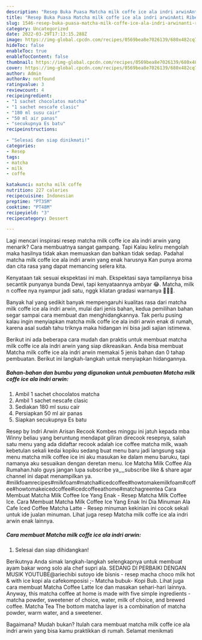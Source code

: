 ```yaml
---
description: "Resep Buka Puasa Matcha milk coffe ice ala indri arwinAnti Ribet"
title: "Resep Buka Puasa Matcha milk coffe ice ala indri arwinAnti Ribet"
slug: 1546-resep-buka-puasa-matcha-milk-coffe-ice-ala-indri-arwinanti-ribet
category: Uncategorized
date: 2022-03-29T17:13:15.288Z
image: https://img-global.cpcdn.com/recipes/0569bea8e7026139/680x482cq70/matcha-milk-coffe-ice-ala-indri-arwin-foto-resep-utama.jpg
hideToc: false
enableToc: true
enableTocContent: false
thumbnail: https://img-global.cpcdn.com/recipes/0569bea8e7026139/680x482cq70/matcha-milk-coffe-ice-ala-indri-arwin-foto-resep-utama.jpg
cover: https://img-global.cpcdn.com/recipes/0569bea8e7026139/680x482cq70/matcha-milk-coffe-ice-ala-indri-arwin-foto-resep-utama.jpg
author: Admin
authorAv: notfound
ratingvalue: 3
reviewcount: 4
recipeingredient:
- "1 sachet chocolatos matcha"
- "1 sachet nescafe clasic"
- "180 ml susu cair"
- "50 ml air panas"
- "secukupnya Es batu"
recipeinstructions:

- "Selesai dan siap dinikmati!"
categories:
- Resep
tags:
- matcha
- milk
- coffe

katakunci: matcha milk coffe 
nutrition: 227 calories
recipecuisine: Indonesian
preptime: "PT35M"
cooktime: "PT48M"
recipeyield: "3"
recipecategory: Dessert

---
```



Lagi mencari inspirasi resep matcha milk coffe ice ala indri arwin yang menarik? Cara membuatnya sangat gampang. Tapi Kalau keliru mengolah maka hasilnya tidak akan memuaskan dan bahkan tidak sedap. Padahal matcha milk coffe ice ala indri arwin yang enak harusnya Kan punya aroma dan cita rasa yang dapat memancing selera kita.


Kenyataan tak sesuai ekspektasi ini mah. Ekspektasi saya tampilannya bisa secantik punyanya bunda Dewi, tapi kenyataannya ambyar 😂. Matcha, milk n coffee nya nyampur jadi satu, nggk kliatan gradasi warnanya 🤦‍♀😂.

Banyak hal yang sedikit banyak mempengaruhi kualitas rasa dari matcha milk coffe ice ala indri arwin, mulai dari jenis bahan, kedua pemilihan bahan segar sampai cara membuat dan menghidangkannya. Tak perlu pusing kalau ingin menyiapkan matcha milk coffe ice ala indri arwin enak di rumah, karena asal sudah tahu triknya maka hidangan ini bisa jadi sajian istimewa.


Berikut ini ada beberapa cara mudah dan praktis untuk membuat matcha milk coffe ice ala indri arwin yang siap dikreasikan. Anda bisa membuat Matcha milk coffe ice ala indri arwin memakai 5 jenis bahan dan 0 tahap pembuatan. Berikut ini langkah-langkah untuk menyiapkan hidangannya.

<!--inarticleads1-->

##### Bahan-bahan dan bumbu yang digunakan untuk pembuatan Matcha milk coffe ice ala indri arwin:

1. Ambil 1 sachet chocolatos matcha
1. Ambil 1 sachet nescafe clasic
1. Sediakan 180 ml susu cair
1. Persiapkan 50 ml air panas
1. Siapkan secukupnya Es batu


Resep by Indri Arwin Arisan Recook Kombes minggu ini jatuh kepada mba Winny beliau yang beruntung mendapat giliran direcook resepnya, salah satu menu yang ada didaftar recook adalah ice coffee matcha milk, waah kebetulan sekali kedai kopiku sedang buat menu baru jadi langsung saja menu matcha milk coffee ice ini aku masukan ke dalam menu baruku, tapi namanya aku sesuaikan dengan deretan menu. Ice Matcha Milk Coffee Ala Rumahan.halo guys jangan lupa subscribe ya,,,,subscribe like &amp; share agar channel ini dapat menampilkan ya. #milkfoamrecipes#milkfoam#matcha#icedcoffee#howtomakemilkfoam#coffee#howtomakeicedcoffee#icedcoffeeathome#matchagreentea Cara Membuat Matcha Milk Coffee Ice Yang Enak - Resep Matcha Milk Coffee Ice. Cara Membuat Matcha Milk Coffee Ice Yang Enak Ini Dia Minuman Ala Cafe Iced Coffee Matcha Latte - Resep minuman kekinian ini cocok sekali untuk ide jualan minuman. Lihat juga resep Matcha milk coffe ice ala indri arwin enak lainnya. 

<!--inarticleads2-->

##### Cara membuat Matcha milk coffe ice ala indri arwin:


1. Selesai dan siap dihidangkan!

Berikutnya Anda simak langkah-langkah selengkapnya untuk membuat ayam bakar wong solo ala chef supri ala. SEDANG DI PERBAIKI DENGAN MUSIK YOUTUBE@ariechibi sutoyo ide bisnis - resep macha choco milk hot &amp; with ice kopi ala cafekomposisi ;- Matcha bubuk- Kopi Bub. Lihat juga cara membuat Matcha Coffee Latte Ice dan masakan sehari-hari lainnya. Anyway, this matcha coffee at home is made with five simple ingredients - matcha powder, sweetener of choice, water, milk of choice, and brewed coffee. Matcha Tea The bottom matcha layer is a combination of matcha powder, warm water, and a sweetener. 

Bagaimana? Mudah bukan? Itulah cara membuat matcha milk coffe ice ala indri arwin yang bisa kamu praktikkan di rumah. Selamat menikmati
